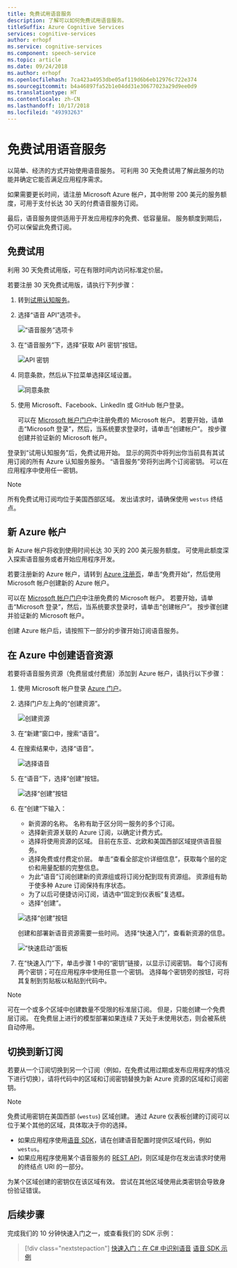 ```yaml
---
title: 免费试用语音服务
description: 了解可以如何免费试用语音服务。
titleSuffix: Azure Cognitive Services
services: cognitive-services
author: erhopf
ms.service: cognitive-services
ms.component: speech-service
ms.topic: article
ms.date: 09/24/2018
ms.author: erhopf
ms.openlocfilehash: 7ca423a4953dbe05af119d6b6eb12976c722e374
ms.sourcegitcommit: b4a46897fa52b1e04dd31e30677023a29d9ee0d9
ms.translationtype: HT
ms.contentlocale: zh-CN
ms.lasthandoff: 10/17/2018
ms.locfileid: "49393263"
---
```

# <a name="try-the-speech-service-for-free"></a>免费试用语音服务

以简单、经济的方式开始使用语音服务。 可利用 30 天免费试用了解此服务的功能并确定它能否满足应用程序需求。

如果需要更长时间，请注册 Microsoft Azure 帐户，其中附带 200 美元的服务额度，可用于支付长达 30 天的付费语音服务订阅。

最后，语音服务提供适用于开发应用程序的免费、低容量层。 服务额度到期后，仍可以保留此免费订阅。

## <a name="free-trial"></a>免费试用

利用 30 天免费试用版，可在有限时间内访问标准定价层。

若要注册 30 天免费试用版，请执行下列步骤：

1. 转到[试用认知服务](https://azure.microsoft.com/try/cognitive-services/)。

1. 选择“语音 API”选项卡。

   ![“语音服务”选项卡](media/index/try-speech-api-free-trial1.png)
   
1. 在“语音服务”下，选择“获取 API 密钥”按钮。

   ![API 密钥](media/index/try-speech-api-free-trial2.png)

1. 同意条款，然后从下拉菜单选择区域设置。

   ![同意条款](media/index/try-speech-api-free-trial3.png)

1. 使用 Microsoft、Facebook、LinkedIn 或 GitHub 帐户登录。

    可以在 [Microsoft 帐户门户](https://account.microsoft.com/account)中注册免费的 Microsoft 帐户。 若要开始，请单击“Microsoft 登录”，然后，当系统要求登录时，请单击“创建帐户”。 按步骤创建并验证新的 Microsoft 帐户。

登录到“试用认知服务”后，免费试用开始。 显示的网页中将列出你当前具有其试用订阅的所有 Azure 认知服务服务。 “语音服务”旁将列出两个订阅密钥。 可以在应用程序中使用任一密钥。

> [!NOTE]
> 所有免费试用订阅均位于美国西部区域。 发出请求时，请确保使用 `westus` 终结点。

## <a name="new-azure-account"></a>新 Azure 帐户

新 Azure 帐户将收到使用时间长达 30 天的 200 美元服务额度。 可使用此额度深入探索语音服务或者开始应用程序开发。

若要注册新的 Azure 帐户，请转到 [Azure 注册页](https://azure.microsoft.com/free/ai/)，单击“免费开始”，然后使用 Microsoft 帐户创建新的 Azure 帐户。

可以在 [Microsoft 帐户门户](https://account.microsoft.com/account)中注册免费的 Microsoft 帐户。 若要开始，请单击“Microsoft 登录”，然后，当系统要求登录时，请单击“创建帐户”。 按步骤创建并验证新的 Microsoft 帐户。

创建 Azure 帐户后，请按照下一部分的步骤开始订阅语音服务。

## <a name="create-a-speech-resource-in-azure"></a>在 Azure 中创建语音资源

若要将语音服务资源（免费层或付费层）添加到 Azure 帐户，请执行以下步骤：

1. 使用 Microsoft 帐户登录 [Azure 门户](https://portal.azure.com/)。

1. 选择门户左上角的“创建资源”。

    ![创建资源](media/index/try-speech-api-create-speech1.png)

1. 在“新建”窗口中，搜索“语音”。

1. 在搜索结果中，选择“语音”。

    ![选择语音](media/index/try-speech-api-create-speech2.png)

1. 在“语音”下，选择“创建”按钮。

    ![选择“创建”按钮](media/index/try-speech-api-create-speech3.png)

1. 在“创建”下输入：

    * 新资源的名称。 名称有助于区分同一服务的多个订阅。
    * 选择新资源关联的 Azure 订阅，以确定计费方式。
    * 选择将使用资源的区域。 目前在东亚、北欧和美国西部区域提供语音服务。
    * 选择免费或付费定价层。 单击“查看全部定价详细信息”，获取每个层的定价和用量配额的完整信息。
    * 为此“语音”订阅创建新的资源组或将订阅分配到现有资源组。 资源组有助于使多种 Azure 订阅保持有序状态。
    * 为了以后可便捷访问订阅，请选中“固定到仪表板”复选框。
    * 选择“创建”。

    ![选择“创建”按钮](media/index/try-speech-api-create-speech4.png)

    创建和部署新语音资源需要一些时间。 选择“快速入门”，查看新资源的信息。

    ![“快速启动”面板](media/index/try-speech-api-create-speech5.png)

1. 在“快速入门”下，单击步骤 1 中的“密钥”链接，以显示订阅密钥。 每个订阅有两个密钥；可在应用程序中使用任意一个密钥。 选择每个密钥旁的按钮，可将其复制到剪贴板以粘贴到代码中。

> [!NOTE]
> 可在一个或多个区域中创建数量不受限的标准层订阅。 但是，只能创建一个免费层订阅。 在免费层上进行的模型部署如果连续 7 天处于未使用状态，则会被系统自动停用。

## <a name="switch-to-a-new-subscription"></a>切换到新订阅

若要从一个订阅切换到另一个订阅（例如，在免费试用过期或发布应用程序的情况下进行切换），请将代码中的区域和订阅密钥替换为新 Azure 资源的区域和订阅密钥。

> [!NOTE]
> 免费试用密钥在美国西部 (`westus`) 区域创建。 通过 Azure 仪表板创建的订阅可以位于某个其他的区域，具体取决于你的选择。

* 如果应用程序使用[语音 SDK](speech-sdk.md)，请在创建语音配置时提供区域代码，例如 `westus`。
* 如果应用程序使用某个语音服务的 [REST API](rest-apis.md)，则区域是你在发出请求时使用的终结点 URI 的一部分。

为某个区域创建的密钥仅在该区域有效。 尝试在其他区域使用此类密钥会导致身份验证错误。

## <a name="next-steps"></a>后续步骤

完成我们的 10 分钟快速入门之一，或查看我们的 SDK 示例：

> [!div class="nextstepaction"]
> [快速入门：在 C# 中识别语音](quickstart-csharp-dotnet-windows.md)
> [语音 SDK 示例](speech-sdk.md#get-the-samples)
